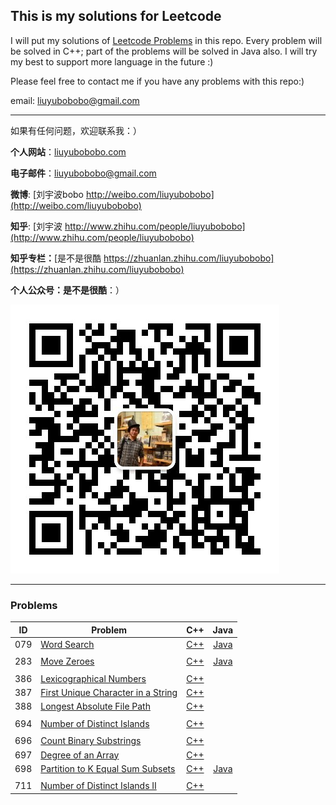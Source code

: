 ## This is my solutions for Leetcode

I will put my solutions of [Leetcode Problems](https://leetcode.com/problemset/all/) in this repo. Every problem will be solved in C++; part of the problems will be solved in Java also. I will try my best to support more language in the future :)

Please feel free to contact me if you have any problems with this repo:)

email: [liuyubobobo@gmail.com](mailto:liuyubobobo@gmail.com)

---

如果有任何问题，欢迎联系我：）

**个人网站**：[liuyubobobo.com](http://liuyubobobo.com)

**电子邮件**：[liuyubobobo@gmail.com](mailto:liuyubobobo@gmail.com)

**微博**: [刘宇波bobo http://weibo.com/liuyubobobo](http://weibo.com/liuyubobobo)

**知乎**: [刘宇波 http://www.zhihu.com/people/liuyubobobo](http://www.zhihu.com/people/liuyubobobo)

**知乎专栏：**[是不是很酷 https://zhuanlan.zhihu.com/liuyubobobo](https://zhuanlan.zhihu.com/liuyubobobo)

**个人公众号：是不是很酷**：）

![QRCode](qrcode.jpg)

---

### Problems

| ID | Problem | C++ | Java |
| --- | --- | :---: | :---: |
| 079 | [Word Search](https://leetcode.com/problems/word-search/description/) | [C++](0079-Word-Search/cpp-0079/) | [Java](0079-Word-Search/java-0079/src/) |
| | | | |
| 283 | [Move Zeroes](https://leetcode.com/problems/move-zeroes/) | [C++](0283-Move-Zeroes/cpp-0283/) | [Java](0283-Move-Zeroes/java-0283/src/) |
| | | | |
| 386 | [Lexicographical Numbers](https://leetcode.com/problems/lexicographical-numbers/description/) | [C++](0386-Lexicographical-Numbers/cpp-0386/) | |
| 387 | [First Unique Character in a String](https://leetcode.com/problems/first-unique-character-in-a-string/description/) | [C++](0387-First-Unique-Character-in-a-String/cpp-0387/) | |
| 388 | [Longest Absolute File Path](https://leetcode.com/problems/longest-absolute-file-path/description/) | [C++](0388-Longest-Absolute-File-Path/cpp-0388/) | |
| | | | |
| 694 | [Number of Distinct Islands](https://leetcode.com/problems/number-of-distinct-islands/description/) | [C++](0694-Number-of-Distinct-Islands/cpp-0694/) | |
| | | | |
| 696 | [Count Binary Substrings](https://leetcode.com/problems/count-binary-substrings/description/) | [C++](0696-Count-Binary-Substrings/cpp-0696/) | |
| 697 | [Degree of an Array](https://leetcode.com/problems/degree-of-an-array/description/) | [C++](0697-Degree-of-an-Array/cpp-0697/) | |
| 698 | [Partition to K Equal Sum Subsets](https://leetcode.com/problems/partition-to-k-equal-sum-subsets/description/) | [C++](0698-Partition-to-K-Equal-Sum-Subsets/cpp-0698/) | [Java](0698-Partition-to-K-Equal-Sum-Subsets/java-0698/src/) |
| | | | |
| 711 | [Number of Distinct Islands II](https://leetcode.com/problems/number-of-distinct-islands-ii/description/) | [C++](0711-Number-of-Distinct-Islands-II/cpp-0711/) | |
